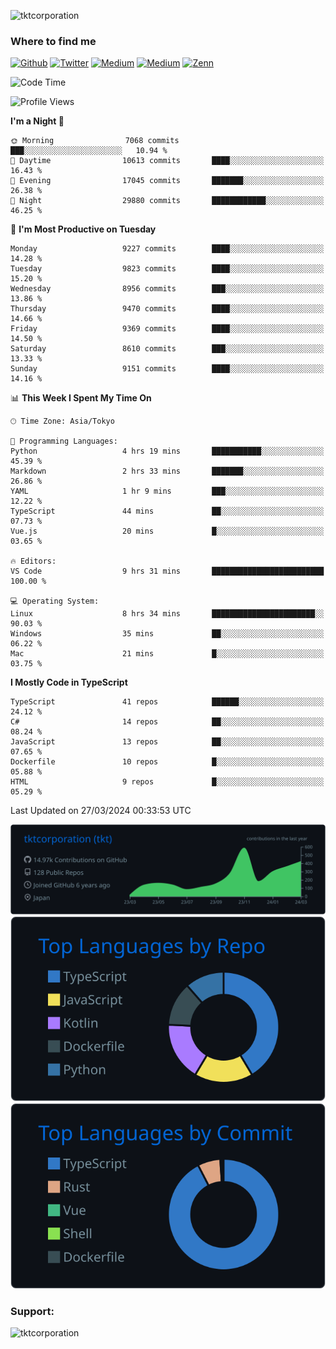 <p align="left"> <img src="https://komarev.com/ghpvc/?username=tktcorporation&label=Profile%20views&color=0e75b6&style=flat" alt="tktcorporation" /> </p>

<h3>Where to find me</h3>
<p>
<a href="https://github.com/tktcorporation" target="_blank"><img alt="Github" src="https://img.shields.io/badge/GitHub-%2312100E.svg?&style=for-the-badge&logo=Github&logoColor=white" /></a>
<a href="https://twitter.com/tktcorporation" target="_blank"><img alt="Twitter" src="https://img.shields.io/badge/twitter-%231DA1F2.svg?&style=for-the-badge&logo=twitter&logoColor=white" /></a>
<a href="https://www.linkedin.com/in/tktcorporation" target="_blank"><img alt="Medium" src="https://img.shields.io/badge/linkdin-0a66c2.svg?&style=for-the-badge&logo=linkedin&logoColor=white" /></a>
<a href="https://qiita.com/tktcorporation" target="_blank"><img alt="Medium" src="https://img.shields.io/badge/qiita-55C500.svg?&style=for-the-badge&logo=qiita&logoColor=white" /></a>
<a href="https://zenn.dev/tktcorporation" target="_blank"><img alt="Zenn" src="https://img.shields.io/badge/Zenn-3EA8FF.svg?&style=for-the-badge&logo=Zenn&logoColor=white" /></a>
</p>
  
<!--START_SECTION:waka-->
![Code Time](http://img.shields.io/badge/Code%20Time-1%2C458%20hrs%2036%20mins-blue)

![Profile Views](http://img.shields.io/badge/Profile%20Views-5-blue)

**I'm a Night 🦉** 

```text
🌞 Morning                7068 commits        ███░░░░░░░░░░░░░░░░░░░░░░   10.94 % 
🌆 Daytime                10613 commits       ████░░░░░░░░░░░░░░░░░░░░░   16.43 % 
🌃 Evening                17045 commits       ███████░░░░░░░░░░░░░░░░░░   26.38 % 
🌙 Night                  29880 commits       ████████████░░░░░░░░░░░░░   46.25 % 
```
📅 **I'm Most Productive on Tuesday** 

```text
Monday                   9227 commits        ████░░░░░░░░░░░░░░░░░░░░░   14.28 % 
Tuesday                  9823 commits        ████░░░░░░░░░░░░░░░░░░░░░   15.20 % 
Wednesday                8956 commits        ███░░░░░░░░░░░░░░░░░░░░░░   13.86 % 
Thursday                 9470 commits        ████░░░░░░░░░░░░░░░░░░░░░   14.66 % 
Friday                   9369 commits        ████░░░░░░░░░░░░░░░░░░░░░   14.50 % 
Saturday                 8610 commits        ███░░░░░░░░░░░░░░░░░░░░░░   13.33 % 
Sunday                   9151 commits        ████░░░░░░░░░░░░░░░░░░░░░   14.16 % 
```


📊 **This Week I Spent My Time On** 

```text
🕑︎ Time Zone: Asia/Tokyo

💬 Programming Languages: 
Python                   4 hrs 19 mins       ███████████░░░░░░░░░░░░░░   45.39 % 
Markdown                 2 hrs 33 mins       ███████░░░░░░░░░░░░░░░░░░   26.86 % 
YAML                     1 hr 9 mins         ███░░░░░░░░░░░░░░░░░░░░░░   12.22 % 
TypeScript               44 mins             ██░░░░░░░░░░░░░░░░░░░░░░░   07.73 % 
Vue.js                   20 mins             █░░░░░░░░░░░░░░░░░░░░░░░░   03.65 % 

🔥 Editors: 
VS Code                  9 hrs 31 mins       █████████████████████████   100.00 % 

💻 Operating System: 
Linux                    8 hrs 34 mins       ███████████████████████░░   90.03 % 
Windows                  35 mins             ██░░░░░░░░░░░░░░░░░░░░░░░   06.22 % 
Mac                      21 mins             █░░░░░░░░░░░░░░░░░░░░░░░░   03.75 % 
```

**I Mostly Code in TypeScript** 

```text
TypeScript               41 repos            ██████░░░░░░░░░░░░░░░░░░░   24.12 % 
C#                       14 repos            ██░░░░░░░░░░░░░░░░░░░░░░░   08.24 % 
JavaScript               13 repos            ██░░░░░░░░░░░░░░░░░░░░░░░   07.65 % 
Dockerfile               10 repos            █░░░░░░░░░░░░░░░░░░░░░░░░   05.88 % 
HTML                     9 repos             █░░░░░░░░░░░░░░░░░░░░░░░░   05.29 % 
```




 Last Updated on 27/03/2024 00:33:53 UTC
<!--END_SECTION:waka-->

[![](https://raw.githubusercontent.com/tktcorporation/tktcorporation/master/profile-summary-card-output/github_dark/0-profile-details.svg)](https://github.com/vn7n24fzkq/github-profile-summary-cards)
[![](https://raw.githubusercontent.com/tktcorporation/tktcorporation/master/profile-summary-card-output/github_dark/1-repos-per-language.svg)](https://github.com/vn7n24fzkq/github-profile-summary-cards) [![](https://raw.githubusercontent.com/tktcorporation/tktcorporation/master/profile-summary-card-output/github_dark/2-most-commit-language.svg)](https://github.com/vn7n24fzkq/github-profile-summary-cards)

<h3 align="left">Support:</h3>
<p><a href="https://www.buymeacoffee.com/tktcorporation"> <img align="left" src="https://cdn.buymeacoffee.com/buttons/v2/default-yellow.png" height="50" width="210" alt="tktcorporation" /></a></p><br><br>
